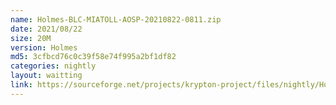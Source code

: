 ```yaml
---
name: Holmes-BLC-MIATOLL-AOSP-20210822-0811.zip
date: 2021/08/22
size: 20M
version: Holmes
md5: 3cfbcd76c0c39f58e74f995a2bf1df82
categories: nightly
layout: waitting
link: https://sourceforge.net/projects/krypton-project/files/nightly/Holmes-BLC-MIATOLL-AOSP-20210822-0811.zip
---
```

